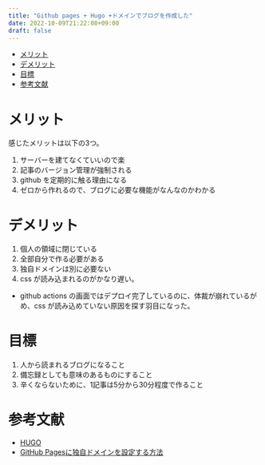 ```yaml
---
title: "Github pages + Hugo +ドメインでブログを作成した"
date: 2022-10-09T21:22:08+09:00
draft: false
---
```


- [メリット](#メリット)
- [デメリット](#デメリット)
- [目標](#目標)
- [参考文献](#参考文献)

# メリット
感じたメリットは以下の3つ。

1. サーバーを建てなくていいので楽
2. 記事のバージョン管理が強制される
3. github を定期的に触る理由になる
4. ゼロから作れるので、ブログに必要な機能がなんなのかわかる

# デメリット

1. 個人の領域に閉じている
2. 全部自分で作る必要がある
3. 独自ドメインは別に必要ない
4. css が読み込まれるのがかなり遅い。
  - github actions の画面ではデプロイ完了しているのに、体裁が崩れているがめ、css が読み込めていない原因を探す羽目になった。

# 目標

1. 人から読まれるブログになること
2. 備忘録としても意味のあるものにすること
3. 辛くならないために、1記事は5分から30分程度で作ること


# 参考文献
- [HUGO](https://gohugo.io/getting-started/quick-start/)
- [GitHub Pagesに独自ドメインを設定する方法](https://zenn.dev/donchan922/articles/59c54fe659128294bb65)
